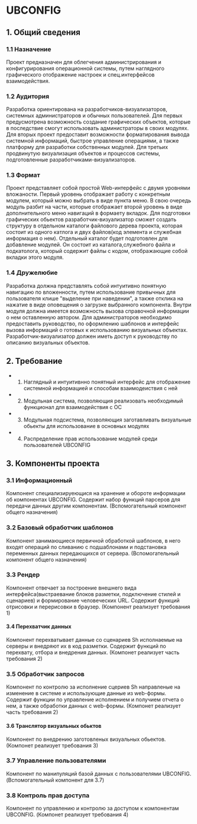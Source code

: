 # UBCONFIG

## 1. Общий сведения

### 1.1 Назначение

Проект предназначен для облегчения администрирования и конфигурирования
операционной системы, путем наглядного графического отображение настроек
и спец.интерфейсов взаимодействия.

### 1.2 Аудитория

Разработка ориентирована на разработчиков-визуализаторов, системных администраторов и обычных пользователей. Для первых предусмотрена возможность создание графических объектов, которые в последствие смогут использовать администраторы в своих модулях. Для вторых проект предоставит возможности форматирования вывода системной информаций, быстрое управление операциями, а также платформу для разработки собственных модулей. Для третьих продвинутую визуализация объектов и процессов системы, подготовленные разработчиками-визуализаторов.

### 1.3 Формат

Проект  представляет собой простой Web-интерфейс с двумя уровнями вложаности. Первый уровень
отображает работу с конкретным модулем, который можно выбрать в виде пункта меню. В свою очередь модуль
разбит на части, которые отображает второй уровень в виде дополнительного меню навигаций в формаету вкладок.
Для подготовки графических обьектов разработчик-визуализатор сможет создать структуру в отдельном каталоги 
файлового дерева проекта, которая состоит из одного катлога и двух файлов(код элемента и служебная информация о нем).
Отдельный каталог будет подготовлен для добавление модулей. Он состоит из каталога,служебного файла и подкатолога, который
содержит файлы с кодом, отображающие собой вкладки этого модуля.

### 1.4 Дружелюбие

Разработка должна представлять собой интуитивно понятную навигацию по вложенности, путем использование
привычных для пользователя клише "выделение при наведении", а также отклика на нажатие в виде оповещения
о загрузке выбранного компонента. Внутри модуля должна имеется возможность вызова справочной информации о нем
оставленную автором. Для администраторов необходимо предоставить руководство, по оформлению шаблонов и интерфейс
вызова информаций о готовых к использованию визуальных объектах. Разработчик-визуализатор должен иметь доступ
к руководству по описанию визуальных объектов.

## 2. Требование

* 1. Наглядный и интуитивнно понятный интерфейс для отображение системной информацией и способам взаимодеиствия с ней
* 2. Модульная система, позволяющия реализовать необходимый функционал для взаимодействия с ОС
* 3. Модульная подсистема, позволяющия заготавливать визуальные обьекты для использование в основных модулях
* 4. Распределение прав использование модулей среди пользователей UBCONFIG

## 3. Компоненты проекта

### 3.1 Информационный

Компонент специализируеющися на хранение и обороте информации об компонентах UBCONFIG. Содержит набор функций парсеров
для передачи данных другим компонентам. (Вспомогательный компонент общего назначения)

### 3.2 Базовый обработчик шаблонов

Компонент занимающиеся первичной обработкой шаблонов, в него входят операций по сливанию с подшаблонами и подстановка переменных данных передающихся от сервера. (Вспомогательный компонент общего назначения)

### 3.3 Рендер

Компонент отвечает за построение внешнего вида интерфейса(выстраевание блоков разметки, подключение стилей и сценариев)
и формирование человеческих URL. Содержит функций отрисовки и перерисовки в браузер.
(Компонент реализует требования 1)

#### 3.4 Перехватчик данных 

Компонент перехватывает данные со сценариев Sh исполнаемые на серверы и внедряют их в код разметки. Содержит функций
по перехвату, отбора и внедрения данных.
(Компонет реализует часть требования 2)

### 3.5 Обработчик запросов

Компонент по контролю за исполнение сцериев Sh направленые на изменение в системе и использующие данные из web-формы. Содержит функции по управление исполнением и получием отчета о нем, а также обработки данных с web-формы.
(Компонет реализует часть требования 2)

#### 3.6 Транслятор визуальных обьктов

Компонент по внедрению заготовленых визуальных обьектов.
(Компонет реализует требования 3)


### 3.7 Управление пользователями

Компонент по манипуляций базой данных с пользователями UBCONFIG.(Вспомогательный компонент для 3.7)

### 3.8 Контроль прав доступа

Компонент по управлению и контролю за доступом к компонентам UBCONFIG. (Компонет реализует требования 4)
